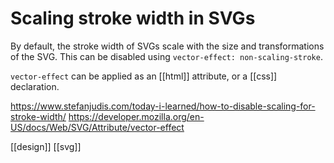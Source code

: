 # Scaling stroke width in SVGs

By default, the stroke width of SVGs scale with the size and transformations of the SVG. This can be disabled using `vector-effect: non-scaling-stroke`.

`vector-effect` can be applied as an [[html]] attribute, or a [[css]] declaration.

https://www.stefanjudis.com/today-i-learned/how-to-disable-scaling-for-stroke-width/
https://developer.mozilla.org/en-US/docs/Web/SVG/Attribute/vector-effect

[[design]]
[[svg]]